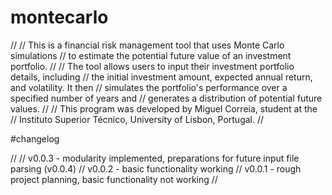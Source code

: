 # montecarlo

//
//     This is a financial risk management tool that uses Monte Carlo simulations
//     to estimate the potential future value of an investment portfolio.
//
//     The tool allows users to input their investment portfolio details, including
//     the initial investment amount, expected annual return, and volatility. It then
//     simulates the portfolio's performance over a specified number of years and
//     generates a distribution of potential future values.
//
//     This program was developed by Miguel Correia, student at the
//     Instituto Superior Técnico, University of Lisbon, Portugal.
//

#changelog

//
//    v0.0.3 - modularity implemented, preparations for future input file parsing (v0.0.4)
//    v0.0.2 - basic functionality working
//    v0.0.1 - rough project planning, basic functionality not working
//
